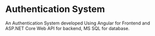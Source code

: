 # Authentication System
An Authentication System developed Using Angular for Frontend and ASP.NET Core Web API for backend, MS SQL for database.


